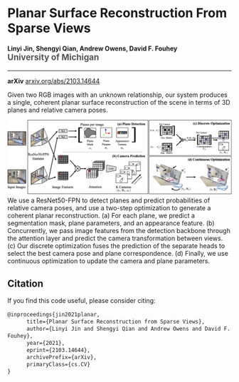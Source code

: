 Planar Surface Reconstruction From Sparse Views
================================================================

<h4>
Linyi Jin, Shengyi Qian, Andrew Owens, David F. Fouhey
</br>
<span style="font-size: 14pt; color: #555555">
University of Michigan
</span>
</h4>
<hr>

**arXiv** [arxiv.org/abs/2103.14644][1]

Given two RGB images with an unknown relationship, our system produces a single, coherent planar surface reconstruction of the scene in terms of 3D planes and relative camera poses. 

![model-architecture](docs/static/architecture.jpg)
We use a ResNet50-FPN to detect planes and predict probabilities of relative camera poses, and use a two-step optimization to generate a coherent planar reconstruction. (a) For each plane, we predict a segmentation mask, plane parameters, and an appearance feature. (b) Concurrently, we pass image features from the detection backbone through the attention layer and predict the camera transformation between views. (c) Our discrete optimization fuses the prediction of the separate heads to select the best camera pose and plane correspondence. (d) Finally, we use continuous optimization to update the camera and plane parameters.

Citation
--------

If you find this code useful, please consider citing:

```text
@inproceedings{jin2021planar,
      title={Planar Surface Reconstruction from Sparse Views}, 
      author={Linyi Jin and Shengyi Qian and Andrew Owens and David F. Fouhey},
      year={2021},
      eprint={2103.14644},
      archivePrefix={arXiv},
      primaryClass={cs.CV}
}
```

[1]: http://arxiv.org/abs/2103.14644